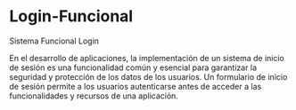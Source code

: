 # Login-Funcional
Sistema Funcional Login

En el desarrollo de aplicaciones, la implementación de un sistema de inicio de sesión es una funcionalidad común y esencial para garantizar la seguridad y protección de los datos de los usuarios. Un formulario de inicio de sesión permite a los usuarios autenticarse antes de acceder a las funcionalidades y recursos de una aplicación.

